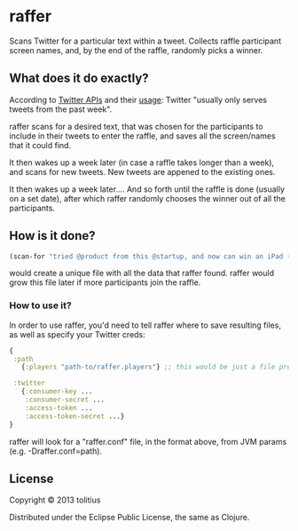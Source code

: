# raffer

Scans Twitter for a particular text within a tweet. Collects raffle participant screen names, and, by the end of the raffle, randomly picks a winner.

## What does it do exactly?

According to [Twitter APIs](https://dev.twitter.com/docs/api/1.1/get/search/tweets) and their [usage](https://dev.twitter.com/docs/using-search): Twitter "usually only serves tweets from the past week".

raffer scans for a desired text, that was chosen for the participants to include in their tweets to enter the raffle, and saves all the screen/names that it could find. 

It then wakes up a week later (in case a raffle takes longer than a week), and scans for new tweets. New tweets are appened to the existing ones.

It then wakes up a week later.... And so forth until the raffle is done (usually on a set date), after which raffer randomly chooses the winner out of all the participants.

## How is it done?

```clojure
(scan-for "tried @product from this @startup, and now can win an iPad (and so can you)")
```

would create a unique file with all the data that raffer found. raffer would grow this file later if more participants join the raffle.

### How to use it?

In order to use raffer, you'd need to tell raffer where to save resulting files, as well as specify your Twitter creds:

```clojure
{
 :path 
   {:players "path-to/raffer.players"} ;; this would be just a file prefix, e.g. the real file would look like: "raffer.players.2384768923"

 :twitter
   {:consumer-key ...
    :consumer-secret ...
    :access-token ...
    :access-token-secret ...}
}
```

raffer will look for a "raffer.conf" file, in the format above, from JVM params (e.g. -Draffer.conf=path).

## License

Copyright © 2013 tolitius

Distributed under the Eclipse Public License, the same as Clojure.
